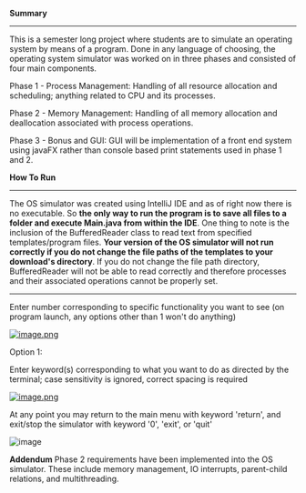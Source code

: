 **Summary**

-----------------------------------

This is a semester long project where students are to simulate an operating system by means of a program. Done in any language of choosing, the operating system simulator was worked on in three phases and consisted of four main components.

Phase 1 - Process Management: Handling of all resource allocation and scheduling; anything related to CPU and its processes.

Phase 2 - Memory Management: Handling of all memory allocation and deallocation associated with process operations.

Phase 3 - Bonus and GUI: GUI will be implementation of a front end system using javaFX rather than console based print statements used in phase 1 and 2. 

**How To Run**

-----------------------------------

The OS simulator was created using IntelliJ IDE and as of right now there is no executable. So **the only way to run the program is to save all files to a folder and execute Main.java from within the IDE**. One thing to note is the inclusion of the BufferedReader class to read text from specified templates/program files. **Your version of the OS simulator will not run correctly if you do not change the file paths of the templates to your download's directory**. If you do not change the file path directory, BufferedReader will not be able to read correctly and therefore processes and their associated operations cannot be properly set. 

-----------------------------------

Enter number corresponding to specific functionality you want to see (on program launch, any options other than 1 won't do anything)

[![image.png](https://i.postimg.cc/pr00y3t4/image.png)](https://postimg.cc/0KwGBWj0)

Option 1:

Enter keyword(s) corresponding to what you want to do as directed by the terminal; case sensitivity is ignored, correct spacing is required

[![image.png](https://i.postimg.cc/ZKxNP6BY/image.png)](https://postimg.cc/MvXXqMmg)

At any point you may return to the main menu with keyword 'return', and exit/stop the simulator with keyword '0', 'exit', or 'quit' 

![image](https://user-images.githubusercontent.com/61268356/140006314-2dbdf94f-ab22-45fe-8eb0-d394807a76ac.png)

**Addendum**
Phase 2 requirements have been implemented into the OS simulator. These include memory management, IO interrupts, parent-child relations, and multithreading.
